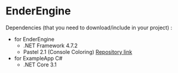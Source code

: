 # EnderEngine

Dependencies (that you need to download/include in your project) :
* for EnderEngine
	- .NET Framework 4.7.2
	- Pastel 2.1 (Console Coloring) [Repository link](https://github.com/silkfire/Pastel)
* for ExampleApp C#
	- .NET Core 3.1
